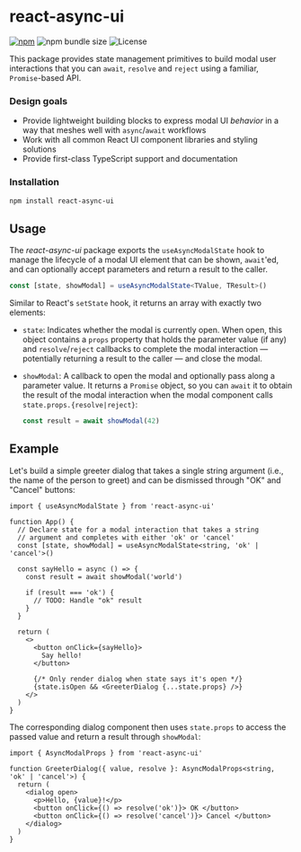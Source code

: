 # react-async-ui

[![npm](https://img.shields.io/npm/v/react-async-ui)](https://www.npmjs.com/package/react-async-ui)
![npm bundle size](https://img.shields.io/bundlephobia/minzip/react-async-ui)
![License](https://img.shields.io/github/license/ig2r/react-async-ui)

This package provides state management primitives to build modal user interactions that you can `await`, `resolve` and `reject` using a familiar, `Promise`-based API.

### Design goals

- Provide lightweight building blocks to express modal UI _behavior_ in a way that meshes well with `async`/`await` workflows
- Work with all common React UI component libraries and styling solutions
- Provide first-class TypeScript support and documentation

### Installation

```sh
npm install react-async-ui
```

## Usage

The _react-async-ui_ package exports the `useAsyncModalState` hook to manage the lifecycle of a modal UI element that can be shown, `await`'ed, and can optionally accept parameters and return a result to the caller.

```ts
const [state, showModal] = useAsyncModalState<TValue, TResult>()
```

Similar to React's `setState` hook, it returns an array with exactly two elements:

- `state`: Indicates whether the modal is currently open. When open, this object contains a `props` property that holds the parameter value (if any) and `resolve`/`reject` callbacks to complete the modal interaction &mdash; potentially returning a result to the caller &mdash; and close the modal.
- `showModal`: A callback to open the modal and optionally pass along a parameter value. It returns a `Promise` object, so you can `await` it to obtain the result of the modal interaction when the modal component calls `state.props.{resolve|reject}`:

  ```ts
  const result = await showModal(42)
  ```

## Example

Let's build a simple greeter dialog that takes a single string argument (i.e., the name of the person to greet) and can be dismissed through "OK" and "Cancel" buttons:

```tsx
import { useAsyncModalState } from 'react-async-ui'

function App() {
  // Declare state for a modal interaction that takes a string
  // argument and completes with either 'ok' or 'cancel'
  const [state, showModal] = useAsyncModalState<string, 'ok' | 'cancel'>()

  const sayHello = async () => {
    const result = await showModal('world')

    if (result === 'ok') {
      // TODO: Handle "ok" result
    }
  }

  return (
    <>
      <button onClick={sayHello}>
        Say hello!
      </button>

      {/* Only render dialog when state says it's open */}
      {state.isOpen && <GreeterDialog {...state.props} />}
    </>
  )
}
```

The corresponding dialog component then uses `state.props` to access the passed value and return a result through `showModal`:

```tsx
import { AsyncModalProps } from 'react-async-ui'

function GreeterDialog({ value, resolve }: AsyncModalProps<string, 'ok' | 'cancel'>) {
  return (
    <dialog open>
      <p>Hello, {value}!</p>
      <button onClick={() => resolve('ok')}> OK </button>
      <button onClick={() => resolve('cancel')}> Cancel </button>
    </dialog>
  )
}
```
